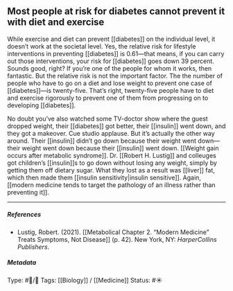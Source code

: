 ## Most people at risk for diabetes cannot prevent it with diet and exercise  # 

While exercise and diet can prevent [[diabetes]] on the individual level, it doesn’t work at the societal level. Yes, the relative risk for lifestyle interventions in preventing [[diabetes]] is 0.61—that means, if you can carry out those interventions, your risk for [[diabetes]] goes down 39 percent. Sounds good, right? If you’re one of the people for whom it works, then fantastic. But the relative risk is not the important factor. The the number of people who have to go on a diet and lose weight to prevent one case of [[diabetes]]—is twenty-five. That’s right, twenty-five people have to diet and exercise rigorously to prevent one of them from progressing on to developing [[diabetes]].

No doubt you’ve also watched some TV-doctor show where the guest dropped weight, their [[diabetes]] got better, their [[insulin]] went down, and they got a makeover. Cue studio applause. But it’s actually the other way around. Their [[insulin]] didn’t go down because their weight went down—their weight went down because their [[insulin]] went down. [[Weight gain occurs after metabolic syndrome]].  Dr. [[Robert H. Lustig]]  and colleuges got children’s [[insulin]]s to go down without losing any weight, simply by getting them off dietary sugar. What they lost as a result was [[liver]] fat, which then made them [[insulin sensitivity|insulin sensitive]]. Again, [[modern medicine tends to target the pathology of an illness rather than preventing it]].

___

##### References

- Lustig, Robert. (2021). [[Metabolical Chapter 2. “Modern Medicine” Treats Symptoms, Not Disease]] (p. 42). New York, NY: _HarperCollins Publishers_.

##### Metadata

Type: #🔵/🔵 
Tags: [[Biology]] / [[Medicine]]
Status: #☀️ 